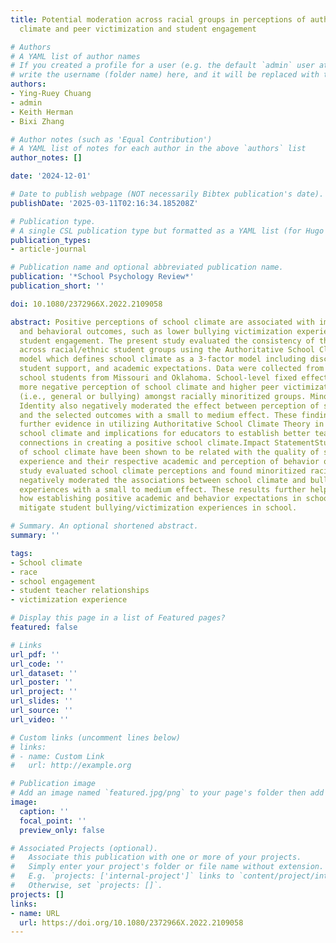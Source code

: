 ```yaml
---
title: Potential moderation across racial groups in perceptions of authoritative school
  climate and peer victimization and student engagement

# Authors
# A YAML list of author names
# If you created a profile for a user (e.g. the default `admin` user at `content/authors/admin/`), 
# write the username (folder name) here, and it will be replaced with their full name and linked to their profile.
authors:
- Ying-Ruey Chuang
- admin
- Keith Herman
- Bixi Zhang

# Author notes (such as 'Equal Contribution')
# A YAML list of notes for each author in the above `authors` list
author_notes: []

date: '2024-12-01'

# Date to publish webpage (NOT necessarily Bibtex publication's date).
publishDate: '2025-03-11T02:16:34.185208Z'

# Publication type.
# A single CSL publication type but formatted as a YAML list (for Hugo requirements).
publication_types:
- article-journal

# Publication name and optional abbreviated publication name.
publication: '*School Psychology Review*'
publication_short: ''

doi: 10.1080/2372966X.2022.2109058

abstract: Positive perceptions of school climate are associated with improved academic
  and behavioral outcomes, such as lower bullying victimization experience and higher
  student engagement. The present study evaluated the consistency of these relations
  across racial/ethnic student groups using the Authoritative School Climate (ASC)
  model which defines school climate as a 3-factor model including disciplinary structure,
  student support, and academic expectations. Data were collected from 5,878 middle/high
  school students from Missouri and Oklahoma. School-level fixed effects model revealed
  more negative perception of school climate and higher peer victimization experiences
  (i.e., general or bullying) amongst racially minoritized groups. Minoritized Racial
  Identity also negatively moderated the effect between perception of school climate
  and the selected outcomes with a small to medium effect. These findings may provide
  further evidence in utilizing Authoritative School Climate Theory in evaluating
  school climate and implications for educators to establish better teacher–student
  connections in creating a positive school climate.Impact StatementStudent perceptions
  of school climate have been shown to be related with the quality of student schooling
  experience and their respective academic and perception of behavior outcomes. This
  study evaluated school climate perceptions and found minoritized racial/ethnic status
  negatively moderated the associations between school climate and bullying victimization
  experiences with a small to medium effect. These results further help inform educators
  how establishing positive academic and behavior expectations in school may help
  mitigate student bullying/victimization experiences in school.

# Summary. An optional shortened abstract.
summary: ''

tags:
- School climate
- race
- school engagement
- student teacher relationships
- victimization experience

# Display this page in a list of Featured pages?
featured: false

# Links
url_pdf: ''
url_code: ''
url_dataset: ''
url_poster: ''
url_project: ''
url_slides: ''
url_source: ''
url_video: ''

# Custom links (uncomment lines below)
# links:
# - name: Custom Link
#   url: http://example.org

# Publication image
# Add an image named `featured.jpg/png` to your page's folder then add a caption below.
image:
  caption: ''
  focal_point: ''
  preview_only: false

# Associated Projects (optional).
#   Associate this publication with one or more of your projects.
#   Simply enter your project's folder or file name without extension.
#   E.g. `projects: ['internal-project']` links to `content/project/internal-project/index.md`.
#   Otherwise, set `projects: []`.
projects: []
links:
- name: URL
  url: https://doi.org/10.1080/2372966X.2022.2109058
---
```


